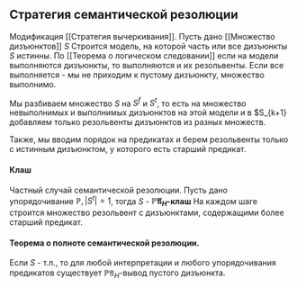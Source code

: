 ## Стратегия семантической резолюции
Модификация [[Стратегия вычеркивания]].
Пусть дано [[Множество дизъюнктов]] $S$
Строится модель, на которой часть или все дизъюнкты $S$ истинны. По [[Теорема о логическом следовании]] если на модели выполняются дизъюнкты, то выполняются и их резольвенты. Если все выполняется - мы не приходим к пустому дизъюнкту, множество выполнимо.

Мы разбиваем множество $S$ на $S^f$ и $S^t$, то есть на множество невыполнимых и выполнимых дизъюнктов на этой модели и в $S_{k+1} добавляем только резольвенты дизъюнктов из разных множеств.

Также, мы вводим порядок на предикатах и берем резольвенты только с истинным дизъюнктом, у которого есть старший предикат.

#### Клаш
Частный случай семантической резолюции. Пусть дано упорядочивание $\mathbb{P}, |S^t| = 1$, тогда $S$ - **$\mathbb{P}\mathfrak{A}_H$-клаш**
На каждом шаге строится множество резольвент с дизъюнктами, содержащими более старший предикат.
#### Теорема о полноте семантической резолюции.
Если $S$ - т.л., то для любой интерпретации и любого упорядочивания предикатов существует $\mathbb{P}\mathfrak{A}_H$-вывод пустого дизъюнкта.